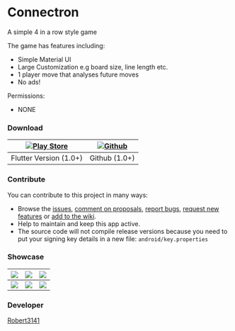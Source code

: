 # Connectron
A simple 4 in a row style game

The game has features including:
- Simple Material UI
- Large Customization e.g board size, line length etc.
- 1 player move that analyses future moves
- No ads!

Permissions:
- NONE

### Download
| [![Play Store](http://developer.android.com/images/brand/en_generic_rgb_wo_60.png)](https://play.google.com/store/apps/details?id=uk.co.ariesfamily.connectron) | [![Github](https://github.githubassets.com/pinned-octocat.svg)](https://github.com/Robert3141/Connectron/releases) |
| :---: | :---: |
| Flutter Version (1.0+) | Github (1.0+) |

### Contribute
You can contribute to this project in many ways:
* Browse the [issues](https://github.com/Robert3141/Connectron/issues), [comment on proposals](https://github.com/Robert3141/Connectron/pulls), [report bugs](https://github.com/Robert3141/Connectron/issues/new?template=bug_report.md), [request new features](https://github.com/Robert3141/Connectron/issues/new?template=feature_request.md) or [add to the wiki](https://github.com/Robert3141/Connectron/wiki).
* Help to maintain and keep this app active.
* The source code will not compile release versions because you need to put your signing key details in a new file: ``android/key.properties``

### Showcase
| ![](https://lh3.googleusercontent.com/EtYtgBwYQyuf8ppcpsZlEtYE_9EWBJttvKvkQ5FmFDAoCLOqBnxga7R6DCyziA2GaTk1=w1366-h636) | ![](https://lh3.googleusercontent.com/VcrxzhBC0No0t33UuBiwAvoc2Aymx9_EtBN7bIjpqsG_Ve6fsNka2Qf01LGaOCU0a6Y=w1366-h636) | ![](https://lh3.googleusercontent.com/wxjXfrSu2r5C6ip3DVOCCSpKGN5gOxai26XwWuddN_ZW6fPEb--OfwjaH0a2gtSYvA=w1366-h636) |
| :---: | :---: | :---: |
| ![](https://lh3.googleusercontent.com/LJ0806dmsYnTf0LTS6gdPncikgl-tLJMUVzrACsmeeKDxMWOlTPygisdfBA0JMljEfQ=w1366-h636) | ![](https://lh3.googleusercontent.com/uXfpzX9VAuI-H_fJPjmOKLJJZBlglAS3wxT6vxI7Lz5sOQyZbik4buu8NK3ZGKZd_G0=w1366-h636) | ![](https://lh3.googleusercontent.com/8aLTYKDonIv_Zo-ovdnJTFZmbXcqKorxoR2Ymt5Ja_s-Tcl7-82sqYIG--YsgUzEXns=w1366-h636) |

### Developer
[Robert3141](https://github.com/Robert3141)
